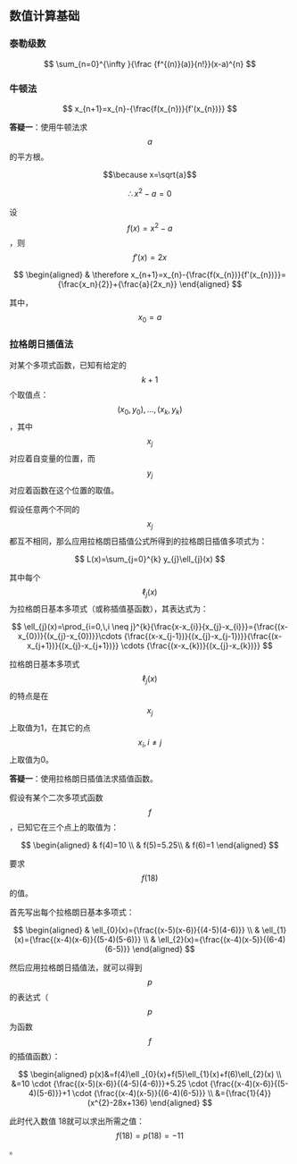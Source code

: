 ## 数值计算基础

### 泰勒级数

$$
\sum_{n=0}^{\infty }{\frac {f^{(n)}(a)}{n!}}(x-a)^{n}
$$

### 牛顿法

$$
x_{n+1}=x_{n}-{\frac{f(x_{n})}{f'(x_{n})}}
$$

**答疑一**：使用牛顿法求$$a$$的平方根。

$$\because x=\sqrt{a}$$

$$\therefore x^2-a=0$$

设$$f(x)=x^2-a$$，则$$f'(x)=2x$$

$$
\begin{aligned}
& \therefore x_{n+1}=x_{n}-{\frac{f(x_{n})}{f'(x_{n})}}={\frac{x_n}{2}}+{\frac{a}{2x_n}}
\end{aligned}
$$

其中，$$x_0=a$$

### 拉格朗日插值法

对某个多项式函数，已知有给定的$$k+1$$个取值点：$$(x_{0},y_{0}),\ldots ,(x_{k},y_{k})$$，其中$$x_{j}$$对应着自变量的位置，而$$y_{j}$$对应着函数在这个位置的取值。

假设任意两个不同的$$x_j$$都互不相同，那么应用拉格朗日插值公式所得到的拉格朗日插值多项式为：

$$
L(x)=\sum_{j=0}^{k} y_{j}\ell_{j}(x)
$$

其中每个$$\ell _{j}(x)$$为拉格朗日基本多项式（或称插值基函数），其表达式为：

$$
\ell_{j}(x)=\prod_{i=0,\,i \neq j}^{k}{\frac{x-x_{i}}{x_{j}-x_{i}}}={\frac{(x-x_{0})}{(x_{j}-x_{0})}}\cdots {\frac{(x-x_{j-1})}{(x_{j}-x_{j-1})}}{\frac{(x-x_{j+1})}{(x_{j}-x_{j+1})}} \cdots {\frac{(x-x_{k})}{(x_{j}-x_{k})}}
$$

拉格朗日基本多项式$$\ell_{j}(x)$$的特点是在$$x_{j}$$上取值为1，在其它的点 $$x_{i},\,i \neq j$$上取值为0。

**答疑一**：使用拉格朗日插值法求插值函数。

假设有某个二次多项式函数$$f$$，已知它在三个点上的取值为：

$$
\begin{aligned}
    & f(4)=10 \\
    & f(5)=5.25\\
    & f(6)=1
\end{aligned}
$$

要求$$f(18)$$的值。

首先写出每个拉格朗日基本多项式：

$$
\begin{aligned}
    & \ell_{0}(x)={\frac{(x-5)(x-6)}{(4-5)(4-6)}} \\
    & \ell_{1}(x)={\frac{(x-4)(x-6)}{(5-4)(5-6)}} \\
    & \ell_{2}(x)={\frac{(x-4)(x-5)}{(6-4)(6-5)}}
\end{aligned}
$$

然后应用拉格朗日插值法，就可以得到$$p$$的表达式（$$p$$为函数$$f$$的插值函数）：

$$
\begin{aligned}
    p(x)&=f(4)\ell _{0}(x)+f(5)\ell_{1}(x)+f(6)\ell_{2}(x) \\
    &=10 \cdot {\frac{(x-5)(x-6)}{(4-5)(4-6)}}+5.25 \cdot {\frac{(x-4)(x-6)}{(5-4)(5-6)}}+1 \cdot {\frac{(x-4)(x-5)}{(6-4)(6-5)}} \\
    &={\frac{1}{4}}(x^{2}-28x+136)
\end{aligned}
$$

此时代入数值 18就可以求出所需之值： $$f(18)=p(18)=-11$$。
